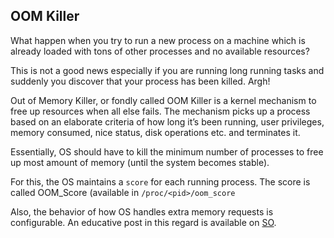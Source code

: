 OOM Killer
----------

What happen when you try to run a new process on a machine which is already
loaded with tons of other processes and no available resources?

This is not a good news especially if you are running long running tasks and
suddenly you discover that your process has been killed. Argh!

Out of Memory Killer, or fondly called OOM Killer is a kernel mechanism to free
up resources when all else fails. The mechanism picks up a process based on an
elaborate criteria of how long it’s been running, user privileges, memory
consumed, nice status, disk operations etc. and terminates it.

Essentially, OS should have to kill the minimum number of processes to free up
most amount of memory (until the system becomes stable).

For this, the OS maintains a `score` for each running process. The score is
called OOM_Score (available in `/proc/<pid>/oom_score`

Also, the behavior of how OS handles extra memory requests is configurable. An
educative post in this regard is available on [SO](http://unix.stackexchange.com/questions/136291/will-linux-start-killing-my-processes-without-asking-me-if-memory-gets-short).
